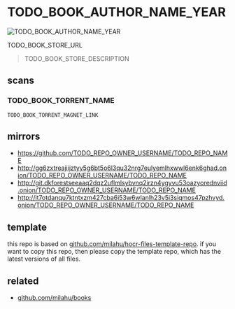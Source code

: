 # TODO_BOOK_AUTHOR_NAME_YEAR

![TODO_BOOK_AUTHOR_NAME_YEAR](cover.avif)

TODO_BOOK_STORE_URL

<blockquote>

TODO_BOOK_STORE_DESCRIPTION

</blockquote>

## scans

### TODO_BOOK_TORRENT_NAME

```
TODO_BOOK_TORRENT_MAGNET_LINK
```

## mirrors

- https://github.com/TODO_REPO_OWNER_USERNAME/TODO_REPO_NAME
- http://gg6zxtreajiijztyy5g6bt5o6l3qu32nrg7eulyemlhxwwl6enk6ghad.onion/TODO_REPO_OWNER_USERNAME/TODO_REPO_NAME
- http://git.dkforestseeaaq2dqz2uflmlsybvnq2irzn4ygyvu53oazyorednviid.onion/TODO_REPO_OWNER_USERNAME/TODO_REPO_NAME
- http://it7otdanqu7ktntxzm427cba6i53w6wlanlh23v5i3siqmos47pzhvyd.onion/TODO_REPO_OWNER_USERNAME/TODO_REPO_NAME



## template

this repo is based on
[github.com/milahu/hocr-files-template-repo](https://github.com/milahu/hocr-files-template-repo).
if you want to copy this repo,
then please copy the template repo,
which has the latest versions of all files.



## related

- [github.com/milahu/books](https://github.com/milahu/books)
